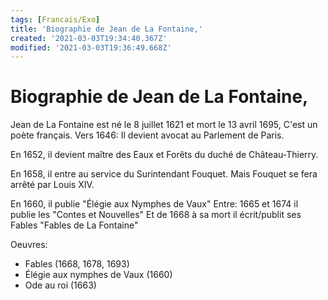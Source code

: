 ```yaml
---
tags: [Francais/Exo]
title: 'Biographie de Jean de La Fontaine,'
created: '2021-03-03T19:34:40.367Z'
modified: '2021-03-03T19:36:49.668Z'
---
```


# Biographie de Jean de La Fontaine, 

Jean de La Fontaine est né le 8 juillet 1621 et mort le 13 avril 1695, C'est un poète français.
Vers 1646: Il devient avocat au Parlement de Paris. 

En 1652, il devient maître des Eaux et Forêts du duché de Château-Thierry. 

En 1658, il entre au service du Surintendant Fouquet. Mais Fouquet se fera arrêté par Louis XIV.

En 1660, il publie "Élégie aux Nymphes de Vaux"
Entre: 1665 et 1674 il publie les "Contes et Nouvelles"
Et de 1668 à sa mort il écrit/publit ses Fables "Fables de La Fontaine"

Oeuvres:
   - Fables (1668, 1678, 1693)
   - Élégie aux nymphes de Vaux (1660)
   - Ode au roi (1663)

